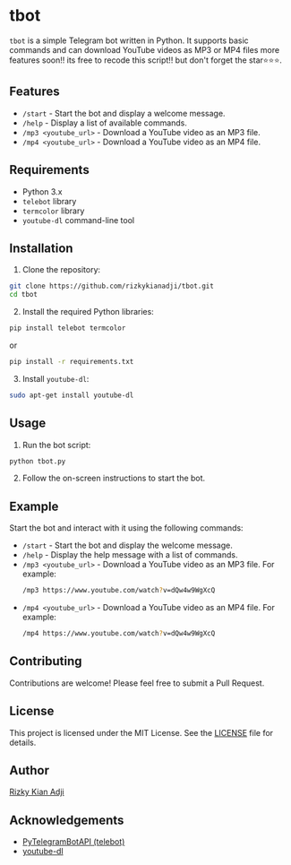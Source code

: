 

# tbot

`tbot` is a simple Telegram bot written in Python. It supports basic commands and can download YouTube videos as MP3 or MP4 files more features soon!! its free to recode this script!! but don't forget the star⭐⭐⭐.

## Features

- `/start` - Start the bot and display a welcome message.
- `/help` - Display a list of available commands.
- `/mp3 <youtube_url>` - Download a YouTube video as an MP3 file.
- `/mp4 <youtube_url>` - Download a YouTube video as an MP4 file.

## Requirements

- Python 3.x
- `telebot` library
- `termcolor` library
- `youtube-dl` command-line tool

## Installation

1. Clone the repository:

```sh
git clone https://github.com/rizkykianadji/tbot.git
cd tbot
```

2. Install the required Python libraries:

```sh
pip install telebot termcolor
```
or

```sh
pip install -r requirements.txt
```

3. Install `youtube-dl`:

```sh
sudo apt-get install youtube-dl
```

## Usage

1. Run the bot script:

```sh
python tbot.py
```

2. Follow the on-screen instructions to start the bot.

## Example

Start the bot and interact with it using the following commands:

- `/start` - Start the bot and display the welcome message.
- `/help` - Display the help message with a list of commands.
- `/mp3 <youtube_url>` - Download a YouTube video as an MP3 file. For example:
  ```sh
  /mp3 https://www.youtube.com/watch?v=dQw4w9WgXcQ
  ```
- `/mp4 <youtube_url>` - Download a YouTube video as an MP4 file. For example:
  ```sh
  /mp4 https://www.youtube.com/watch?v=dQw4w9WgXcQ
  ```

## Contributing

Contributions are welcome! Please feel free to submit a Pull Request.

## License

This project is licensed under the MIT License. See the [LICENSE](LICENSE) file for details.

## Author

[Rizky Kian Adji](https://github.com/rizkykianadji)

## Acknowledgements

- [PyTelegramBotAPI (telebot)](https://github.com/eternnoir/pyTelegramBotAPI)
- [youtube-dl](https://github.com/ytdl-org/youtube-dl)

